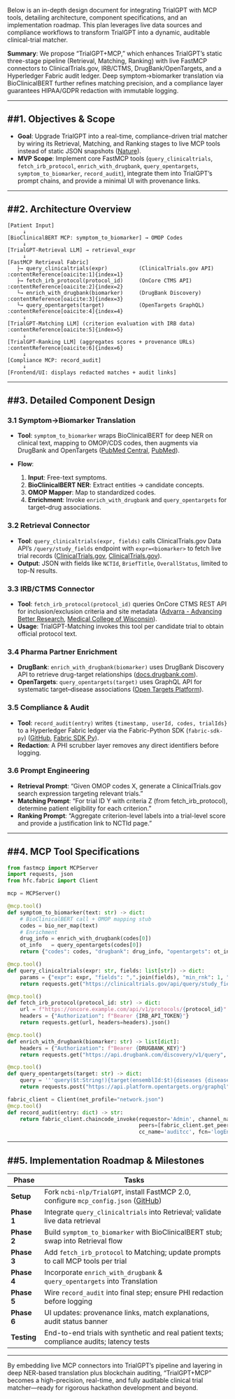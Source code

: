 Below is an in-depth design document for integrating TrialGPT with MCP tools, detailing architecture, component specifications, and an implementation roadmap. This plan leverages live data sources and compliance workflows to transform TrialGPT into a dynamic, auditable clinical-trial matcher.

**Summary**: We propose “TrialGPT+MCP,” which enhances TrialGPT’s static three-stage pipeline (Retrieval, Matching, Ranking) with live FastMCP connectors to ClinicalTrials.gov, IRB/CTMS, DrugBank/OpenTargets, and a Hyperledger Fabric audit ledger. Deep symptom→biomarker translation via BioClinicalBERT further refines matching precision, and a compliance layer guarantees HIPAA/GDPR redaction with immutable logging.

---

## ##1. Objectives & Scope

* **Goal**: Upgrade TrialGPT into a real-time, compliance-driven trial matcher by wiring its Retrieval, Matching, and Ranking stages to live MCP tools instead of static JSON snapshots ([Nature][1]).
* **MVP Scope**: Implement core FastMCP tools (`query_clinicaltrials`, `fetch_irb_protocol`, `enrich_with_drugbank`, `query_opentargets`, `symptom_to_biomarker`, `record_audit`), integrate them into TrialGPT’s prompt chains, and provide a minimal UI with provenance links.

---

## ##2. Architecture Overview

```text
[Patient Input]
     ↓
[BioClinicalBERT MCP: symptom_to_biomarker] → OMOP Codes
     ↓
[TrialGPT-Retrieval LLM] → retrieval_expr
     ↓
[FastMCP Retrieval Fabric]
   ├→ query_clinicaltrials(expr)          (ClinicalTrials.gov API) :contentReference[oaicite:1]{index=1}
   ├→ fetch_irb_protocol(protocol_id)     (OnCore CTMS API)       :contentReference[oaicite:2]{index=2}
   └→ enrich_with_drugbank(biomarker)     (DrugBank Discovery)    :contentReference[oaicite:3]{index=3}
   └→ query_opentargets(target)           (OpenTargets GraphQL)   :contentReference[oaicite:4]{index=4}
     ↓
[TrialGPT-Matching LLM] (criterion evaluation with IRB data) :contentReference[oaicite:5]{index=5}
     ↓
[TrialGPT-Ranking LLM] (aggregates scores + provenance URLs) :contentReference[oaicite:6]{index=6}
     ↓
[Compliance MCP: record_audit]
     ↓
[Frontend/UI: displays redacted matches + audit links]
```

---

## ##3. Detailed Component Design

### 3.1 Symptom→Biomarker Translation

* **Tool**: `symptom_to_biomarker` wraps BioClinicalBERT for deep NER on clinical text, mapping to OMOP/CDS codes, then augments via DrugBank and OpenTargets ([PubMed Central][2], [PubMed][3]).
* **Flow**:

  1. **Input**: Free-text symptoms.
  2. **BioClinicalBERT NER**: Extract entities → candidate concepts.
  3. **OMOP Mapper**: Map to standardized codes.
  4. **Enrichment**: Invoke `enrich_with_drugbank` and `query_opentargets` for target–drug associations.

### 3.2 Retrieval Connector

* **Tool**: `query_clinicaltrials(expr, fields)` calls ClinicalTrials.gov Data API’s `/query/study_fields` endpoint with `expr=<biomarker>` to fetch live trial records ([ClinicalTrials.gov][4], [ClinicalTrials.gov][5]).
* **Output**: JSON with fields like `NCTId`, `BriefTitle`, `OverallStatus`, limited to top-N results.

### 3.3 IRB/CTMS Connector

* **Tool**: `fetch_irb_protocol(protocol_id)` queries OnCore CTMS REST API for inclusion/exclusion criteria and site metadata ([Advarra - Advancing Better Research][6], [Medical College of Wisconsin][7]).
* **Usage**: TrialGPT-Matching invokes this tool per candidate trial to obtain official protocol text.

### 3.4 Pharma Partner Enrichment

* **DrugBank**: `enrich_with_drugbank(biomarker)` uses DrugBank Discovery API to retrieve drug-target relationships ([docs.drugbank.com][8]).
* **OpenTargets**: `query_opentargets(target)` uses GraphQL API for systematic target–disease associations ([Open Targets Platform][9]).

### 3.5 Compliance & Audit

* **Tool**: `record_audit(entry)` writes `{timestamp, userId, codes, trialIds}` to a Hyperledger Fabric ledger via the Fabric-Python SDK (`fabric-sdk-py`) ([GitHub][10], [Fabric SDK Py][11]).
* **Redaction**: A PHI scrubber layer removes any direct identifiers before logging.

### 3.6 Prompt Engineering

* **Retrieval Prompt**: “Given OMOP codes X, generate a ClinicalTrials.gov search expression targeting relevant trials.”
* **Matching Prompt**: “For trial ID Y with criteria Z (from fetch\_irb\_protocol), determine patient eligibility for each criterion.”
* **Ranking Prompt**: “Aggregate criterion-level labels into a trial-level score and provide a justification link to NCTId page.”

---

## ##4. MCP Tool Specifications

```python
from fastmcp import MCPServer
import requests, json
from hfc.fabric import Client

mcp = MCPServer()

@mcp.tool()
def symptom_to_biomarker(text: str) -> dict:
    # BioClinicalBERT call + OMOP mapping stub
    codes = bio_ner_map(text)
    # Enrichment
    drug_info = enrich_with_drugbank(codes[0])
    ot_info   = query_opentargets(codes[0])
    return {"codes": codes, "drugbank": drug_info, "opentargets": ot_info}

@mcp.tool()
def query_clinicaltrials(expr: str, fields: list[str]) -> dict:
    params = {"expr": expr, "fields": ",".join(fields), "min_rnk": 1, "max_rnk": 10}
    return requests.get("https://clinicaltrials.gov/api/query/study_fields", params=params).json()

@mcp.tool()
def fetch_irb_protocol(protocol_id: str) -> dict:
    url = f"https://oncore.example.com/api/v1/protocols/{protocol_id}"
    headers = {"Authorization": f"Bearer {IRB_API_TOKEN}"}
    return requests.get(url, headers=headers).json()

@mcp.tool()
def enrich_with_drugbank(biomarker: str) -> list[dict]:
    headers = {"Authorization": f"Bearer {DRUGBANK_KEY}"}
    return requests.get("https://api.drugbank.com/discovery/v1/query", params={"query": biomarker}, headers=headers).json()

@mcp.tool()
def query_opentargets(target: str) -> dict:
    query = '''query($t:String!){target(ensemblId:$t){diseases {disease{name}}}}'''
    return requests.post("https://api.platform.opentargets.org/graphql", json={"query": query, "variables": {"t": target}}).json()

fabric_client = Client(net_profile="network.json")
@mcp.tool()
def record_audit(entry: dict) -> str:
    return fabric_client.chaincode_invoke(requestor='Admin', channel_name='mychannel',
                                          peers=[fabric_client.get_peer('peer0.org1.example.com')],
                                          cc_name='auditcc', fcn='logEntry', args=[json.dumps(entry)], wait_for_event=True)
```

---

## ##5. Implementation Roadmap & Milestones

| Phase       | Tasks                                                                                     |
| ----------- | ----------------------------------------------------------------------------------------- |
| **Setup**   | Fork `ncbi-nlp/TrialGPT`, install FastMCP 2.0, configure `mcp_config.json` ([GitHub][12]) |
| **Phase 1** | Integrate `query_clinicaltrials` into Retrieval; validate live data retrieval             |
| **Phase 2** | Build `symptom_to_biomarker` with BioClinicalBERT stub; swap into Retrieval flow          |
| **Phase 3** | Add `fetch_irb_protocol` to Matching; update prompts to call MCP tools per trial          |
| **Phase 4** | Incorporate `enrich_with_drugbank` & `query_opentargets` into Translation                 |
| **Phase 5** | Wire `record_audit` into final step; ensure PHI redaction before logging                  |
| **Phase 6** | UI updates: provenance links, match explanations, audit status banner                     |
| **Testing** | End-to-end trials with synthetic and real patient texts; compliance audits; latency tests |

---

By embedding live MCP connectors into TrialGPT’s pipeline and layering in deep NER-based translation plus blockchain auditing, “TrialGPT+MCP” becomes a high-precision, real-time, and fully auditable clinical trial matcher—ready for rigorous hackathon development and beyond.

[1]: https://www.nature.com/articles/s41467-024-53081-z?utm_source=chatgpt.com "Matching patients to clinical trials with large language models - Nature"
[2]: https://pmc.ncbi.nlm.nih.gov/articles/PMC9074854/?utm_source=chatgpt.com "A Deep Language Model for Symptom Extraction from Clinical Text ..."
[3]: https://pubmed.ncbi.nlm.nih.gov/34705659/?utm_source=chatgpt.com "A Deep Language Model for Symptom Extraction From Clinical Text ..."
[4]: https://clinicaltrials.gov/data-api/api?utm_source=chatgpt.com "ClinicalTrials.gov API"
[5]: https://clinicaltrials.gov/data-api/about-api/api-migration?utm_source=chatgpt.com "API Migration Guide | ClinicalTrials.gov"
[6]: https://www.advarra.com/sites/ctms/oncore/?utm_source=chatgpt.com "OnCore Clinical Trial Management System (CTMS) - Advarra"
[7]: https://www.mcw.edu/departments/research-systems/oncore/oncore-integrations?utm_source=chatgpt.com "OnCore Integrations | Research Systems"
[8]: https://docs.drugbank.com/discovery/v1/?utm_source=chatgpt.com "Discovery API Reference | DrugBank Help Center"
[9]: https://platform-docs.opentargets.org/data-access/graphql-api?utm_source=chatgpt.com "GraphQL API | Open Targets Platform Documentation"
[10]: https://github.com/hyperledger/fabric-sdk-py?utm_source=chatgpt.com "hyperledger/fabric-sdk-py - GitHub"
[11]: https://fabric-sdk-py.readthedocs.io/en/latest/tutorial.html?utm_source=chatgpt.com "Tutorial of Using Fabric Python SDK"
[12]: https://github.com/jlowin/fastmcp?utm_source=chatgpt.com "GitHub - jlowin/fastmcp: The fast, Pythonic way to build MCP servers ..."
